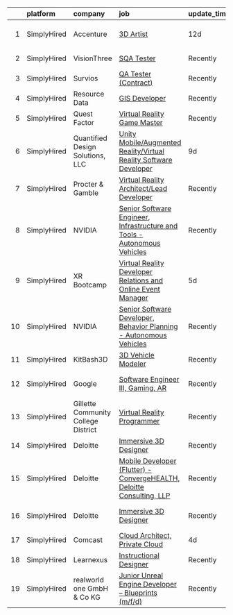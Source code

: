 

|    | platform    | company                             | job                                                                                                                                                                                            | update_time   | location                   |
|---:|:------------|:------------------------------------|:-----------------------------------------------------------------------------------------------------------------------------------------------------------------------------------------------|:--------------|:---------------------------|
|  1 | SimplyHired | Accenture                           | [3D Artist](https://www.simplyhired.com/job/m9zfCMpCmjMddBfVIeudGYt1C333lwAn0f4m7cTPIrLVP15XbZzyRg?q=virtual+reality+developer)                                                                | 12d           | Portland, OR +35 locations |
|  2 | SimplyHired | VisionThree                         | [SQA Tester](https://www.simplyhired.com/job/3Be6BGtEp2uX7hjxtBDOaykJdd2ZxQkdEmyku46RZZWx-Rz9FR5asw?q=virtual+reality+developer)                                                               | Recently      | Indianapolis, IN           |
|  3 | SimplyHired | Survios                             | [QA Tester (Contract)](https://www.simplyhired.com/job/ECocjhyejHQ0IfSKb2JPELogCDlHDZjPqRxAugLzHvAyy-Pd8YbI5Q?q=virtual+reality+developer)                                                     | Recently      | Marina del Rey, CA         |
|  4 | SimplyHired | Resource Data                       | [GIS Developer](https://www.simplyhired.com/job/J19f15zgGSlr0aJ-ElV9nAD8BHlfc15TFKWeMcng8jTyDZ0XKXtJog?q=virtual+reality+developer)                                                            | Recently      | Boise, ID                  |
|  5 | SimplyHired | Quest Factor                        | [Virtual Reality Game Master](https://www.simplyhired.com/job/hcxzzhh25fXh8jVwABvK95l8eXCxWDdbg--12vYFSKZ8C-WmISe4rg?q=virtual+reality+developer)                                              | Recently      | Shoreline, WA              |
|  6 | SimplyHired | Quantified Design Solutions, LLC    | [Unity Mobile/Augmented Reality/Virtual Reality Software Developer](https://www.simplyhired.com/job/ObMxX1duARgzI1XmJwIx-7s239imWD_eBw2OQQZsvek8sDZc3JOl7A?q=virtual+reality+developer)        | 9d            | Orlando, FL                |
|  7 | SimplyHired | Procter & Gamble                    | [Virtual Reality Architect/Lead Developer](https://www.simplyhired.com/job/ozw_teaUirzci8ByWJu9iJSHaYKMrV4oho_I6L3xx-RWfhmJLo4BAw?q=virtual+reality+developer)                                 | Recently      | Cincinnati, OH             |
|  8 | SimplyHired | NVIDIA                              | [Senior Software Engineer, Infrastructure and Tools - Autonomous Vehicles](https://www.simplyhired.com/job/6LnAIdL3LHccbN5PguZGkg_qPllT3XfgbJzenf2lLB5qWXIrX3_HVw?q=virtual+reality+developer) | Recently      | Santa Clara, CA            |
|  9 | SimplyHired | XR Bootcamp                         | [Virtual Reality Developer Relations and Online Event Manager](https://www.simplyhired.com/job/9UAhaqv7v0ElBFJnCxXkFBirmc-I9dvEJQ_nkQcAGdNSjeunyj2n9Q?q=virtual+reality+developer)             | 5d            | Remote                     |
| 10 | SimplyHired | NVIDIA                              | [Senior Software Developer, Behavior Planning - Autonomous Vehicles](https://www.simplyhired.com/job/cJU_51UZObEXvIv4_nAkeon5MOtB3pbe4TU1CZdhIWUV4WhP2ZY0xQ?q=virtual+reality+developer)       | Recently      | Santa Clara, CA            |
| 11 | SimplyHired | KitBash3D                           | [3D Vehicle Modeler](https://www.simplyhired.com/job/VwgC9IB3ym8a8J0kNrymmSSw5lslDouDxa5vl13riEBIvSMSPqRqXA?q=virtual+reality+developer)                                                       | Recently      | Remote                     |
| 12 | SimplyHired | Google                              | [Software Engineer III, Gaming, AR](https://www.simplyhired.com/job/cEq7hKhfD1eH_SXYHKz4kmZswLyKyrQlrLptRTKHeoVC-FUmWI_n9w?q=virtual+reality+developer)                                        | Recently      | San Francisco, CA          |
| 13 | SimplyHired | Gillette Community College District | [Virtual Reality Programmer](https://www.simplyhired.com/job/JZX4UNn2WKkU9vcjoDqy1FZyAxv9X_Q-ZvGyjk7_x1HIVsaKiXN_Sg?q=virtual+reality+developer)                                               | Recently      | Gillette, WY               |
| 14 | SimplyHired | Deloitte                            | [Immersive 3D Designer](https://www.simplyhired.com/job/ws-E4ecPYpcziyjxGhJEJTeNF2HQnm7G4AKv4eYugIFsYCOoq2caIg?q=virtual+reality+developer)                                                    | Recently      | Suitland, MD               |
| 15 | SimplyHired | Deloitte                            | [Mobile Developer (Flutter) - ConvergeHEALTH, Deloitte Consulting, LLP](https://www.simplyhired.com/job/oFZJaidiUfcccYsLfEffPCwmj8S4aPtspXqurt1BxLYdTC8yjItl5g?q=virtual+reality+developer)    | Recently      | Charlotte, NC              |
| 16 | SimplyHired | Deloitte                            | [Immersive 3D Designer](https://www.simplyhired.com/job/lD7llkFpo0NcOGWmPU3QbWc8NzjZ1CWQEY-J42SJ_0tQV8pESz_1-Q?q=virtual+reality+developer)                                                    | Recently      | Raleigh, NC +34 locations  |
| 17 | SimplyHired | Comcast                             | [Cloud Architect, Private Cloud](https://www.simplyhired.com/job/M-12EFug67XG1xL6xYoz5CI00PZHe198mAYXQBoV5gqt_qQrNPgl8Q?q=virtual+reality+developer)                                           | 4d            | Denver, CO                 |
| 18 | SimplyHired | Learnexus                           | [Instructional Designer](https://www.simplyhired.com/job/gUDVwDBfPJqH2dUukpkpdQ_fFOZ3XNgSzoEAmZiKjtJlDDcU7I-pag?q=virtual+reality+developer)                                                   | Recently      | Remote                     |
| 19 | SimplyHired | realworld one GmbH & Co KG          | [Junior Unreal Engine Developer – Blueprints (m/f/d)](https://www.simplyhired.com/job/H2rlpjI94ByxelMAay-okMt8W8U885ZFqKmTh28cY0jZYYBO0O0Mwg?q=virtual+reality+developer)                      | Recently      | Remote                     |